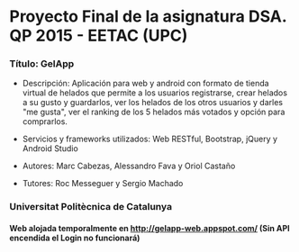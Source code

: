 # Proyecto Final de la asignatura DSA. QP 2015 - EETAC (UPC)

### Título: GelApp 
* Descripción: Aplicación para web y android con formato de tienda virtual de helados
que permite a los usuarios registrarse, crear helados a su gusto y guardarlos, 
ver los helados de los otros usuarios y darles "me gusta", ver el ranking de los
5 helados más votados y opción para comprarlos.

* Servicios y frameworks utilizados: Web RESTful, Bootstrap, jQuery y Android Studio

* Autores: Marc Cabezas, Alessandro Fava y Oriol Castaño

* Tutores: Roc Messeguer y Sergio Machado

### Universitat Politècnica de Catalunya

#### Web alojada temporalmente en http://gelapp-web.appspot.com/ (Sin API encendida el Login no funcionará)
